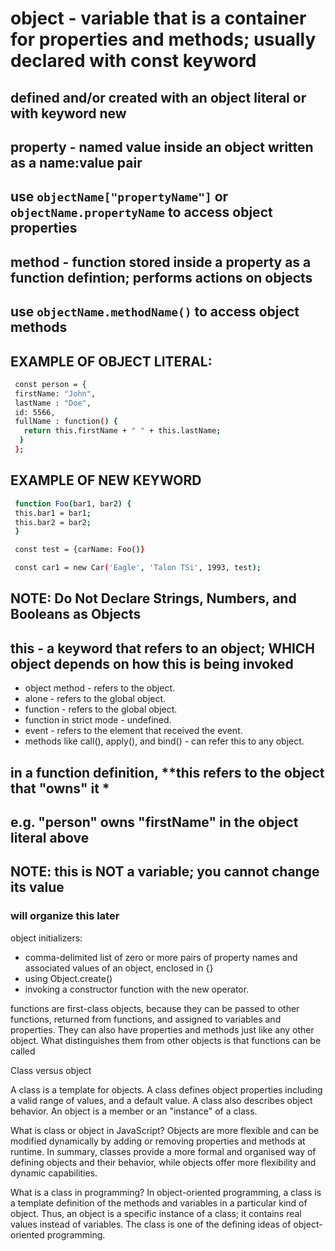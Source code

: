 # object - variable that is a container for **properties** and **methods**; usually declared with **const** keyword

## defined and/or created with an **object literal** or with keyword **new**

## **property** - named value inside an object written as a name:value pair

## use `objectName["propertyName"]` or `objectName.propertyName` to access object properties

## **method** - function stored inside a property as a **function defintion**; performs actions on objects

## use `objectName.methodName()` to access object methods

## EXAMPLE OF **OBJECT LITERAL:**

  ```bash
   const person = {
   firstName: "John",
   lastName : "Doe",
   id: 5566,
   fullName : function() {
     return this.firstName + " " + this.lastName;
    }
   };
  ```

## EXAMPLE OF **NEW** KEYWORD

  ```bash
   function Foo(bar1, bar2) {
   this.bar1 = bar1;
   this.bar2 = bar2;
   }

   const test = {carName: Foo()}

   const car1 = new Car('Eagle', 'Talon TSi', 1993, test);
   ```

## **NOTE: Do Not Declare Strings, Numbers, and Booleans as Objects**

## **this** - a keyword that refers to an object; WHICH object depends on how **this** is being invoked

- object method - refers to the object.
- alone - refers to the global object.
- function - refers to the global object.
- function in strict mode - undefined.
- event - refers to the element that received the event.
- methods like call(), apply(), and bind() - can refer this to any object.

## in a function definition, **this refers to the object that "owns" it *

## e.g. "person" owns "firstName" in the object literal above

## NOTE: this is **NOT** a variable; you cannot change its value
  
### will organize this later

object initializers:

- comma-delimited list of zero or more pairs of property names and associated values of an object, enclosed in {}
- using Object.create()
- invoking a constructor function with the new operator.

functions are first-class objects, because they can be passed to other functions, returned from functions, and assigned to variables and properties. They can also have properties and methods just like any other object. What distinguishes them from other objects is that functions can be called

Class versus object

A class is a template for objects. A class defines object properties including a valid range of values, and a default value. A class also describes object behavior. An object is a member or an "instance" of a class.

What is class or object in JavaScript?
Objects are more flexible and can be modified dynamically by adding or removing properties and methods at runtime. In summary, classes provide a more formal and organised way of defining objects and their behavior, while objects offer more flexibility and dynamic capabilities.

What is a class in programming?
In object-oriented programming, a class is a template definition of the methods and variables in a particular kind of object. Thus, an object is a specific instance of a class; it contains real values instead of variables. The class is one of the defining ideas of object-oriented programming.
